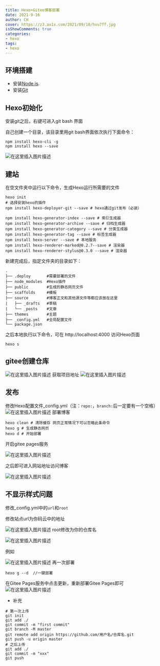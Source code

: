 ```yaml
---
title: Hexo+Gitee博客部署
date: 2021-9-16
author: CH
cover: https://z3.ax1x.com/2021/09/10/hvu7ff.jpg
isShowComments: true
categories:
- hexo
tags:
- hexo
---
```



## 环境搭建

-  安装[Node.js](http://nodejs.cn/).
-  安装[Git](http://git-scm.com/)


## Hexo初始化
安装git之后，右键可进入git bash 界面

自己创建一个目录，该目录里用git bash界面依次执行下面命令：
```shell
npm install hexo-cli -g
npm install hexo --save
```
![在这里插入图片描述](https://img-blog.csdnimg.cn/e9ab4ae18b174e5ca334ae19e456a97d.png?x-oss-process=image/watermark,type_ZHJvaWRzYW5zZmFsbGJhY2s,shadow_50,text_Q1NETiBAQ2Nvb29I,size_20,color_FFFFFF,t_70,g_se,x_16)

## 建站
在空文件夹中运行以下命令，生成Hexo运行所需要的文件

```shell
hexo init
# 选择安装hexo的插件
npm install hexo-deployer-git --save # hexo通过git发布（必装）

npm install hexo-generator-index --save # 索引生成器
npm install hexo-generator-archive --save # 归档生成器
npm install hexo-generator-category --save # 分类生成器
npm install hexo-generator-tag --save # 标签生成器
npm install hexo-server --save # 本地服务
npm install hexo-renderer-marked@0.2.7--save # 渲染器
npm install hexo-renderer-stylus@0.3.0 --save # 渲染器
```
新建完成后，指定文件夹的目录如下：
```
.
├── .deploy       #需要部署的文件
├── node_modules  #Hexo插件
├── public        #生成的静态网页文件
├── scaffolds     #模板
├── source        #博客正文和其他源文件等都应该放在这里
|   ├── _drafts   #草稿
|   └── _posts    #文章
├── themes        #主题
├── _config.yml   #全局配置文件
└── package.json

```

之后本地执行以下命令，可在 http://localhost:4000 访问Hexo页面

```shell
hexo s
```

## gitee创建仓库
![在这里插入图片描述](https://img-blog.csdnimg.cn/f3e6a9d841aa40f8a093c01133a2079a.png?x-oss-process=image/watermark,type_ZHJvaWRzYW5zZmFsbGJhY2s,shadow_50,text_Q1NETiBAQ2Nvb29I,size_19,color_FFFFFF,t_70,g_se,x_16)
获取项目地址
![在这里插入图片描述](https://img-blog.csdnimg.cn/502caa398fbf4b5680fae7fdc6ffbdbd.png?x-oss-process=image/watermark,type_ZHJvaWRzYW5zZmFsbGJhY2s,shadow_50,text_Q1NETiBAQ2Nvb29I,size_16,color_FFFFFF,t_70,g_se,x_16)

## 发布
修改Hexo配置文件_config.yml（注：`repo:`，`branch:`后一定要有一个空格）
![在这里插入图片描述](https://img-blog.csdnimg.cn/3caf96053d8f420183e7c921e707c641.png)
部署博客

```shell
hexo clean # 清除缓存 网页正常情况下可以忽略此条命令
hexo g # 生成静态网页
hexo d # 开始部署
```

开启gitee pages服务

![在这里插入图片描述](https://img-blog.csdnimg.cn/54c1b06c0cd34285ba976963427be4d7.png?x-oss-process=image/watermark,type_ZHJvaWRzYW5zZmFsbGJhY2s,shadow_50,text_Q1NETiBAQ2Nvb29I,size_20,color_FFFFFF,t_70,g_se,x_16)

之后即可进入网站地址访问博客

![在这里插入图片描述](https://img-blog.csdnimg.cn/1c9a989b94e44b84b527b13a8bb670a2.png)



## 不显示样式问题
修改_config.yml中的`url`和`root`

修改站点url为你码云中的地址

![在这里插入图片描述](https://img-blog.csdnimg.cn/12ea69b4444e4725989f8a0d095e377b.png)
root修改为你的仓库名

![在这里插入图片描述](https://img-blog.csdnimg.cn/5f7ec6aa1c8b4edc864346953c7b61ad.png)

例如

![在这里插入图片描述](https://img-blog.csdnimg.cn/d54fc9de478a467cb71607b8b29221f1.png)
再一次部署


```shell
hexo g --d  //一键部署
```

在Gitee Pages服务中点击更新，重新部署Gitee Pages即可
![在这里插入图片描述](https://img-blog.csdnimg.cn/1cc7f89d732b4c7da9cfb398368b8bca.png?x-oss-process=image/watermark,type_ZHJvaWRzYW5zZmFsbGJhY2s,shadow_50,text_Q1NETiBAQ2Nvb29I,size_20,color_FFFFFF,t_70,g_se,x_16)

- 补充


```shell
# 第一次上传
git init
git add ./
git commit -m "first commit"
git branch -M master
git remote add origin https://github.com/用户名/仓库名.git
git push -u origin master
# 之后上传
git add ./
git commit -m "xxx"
git push
```
